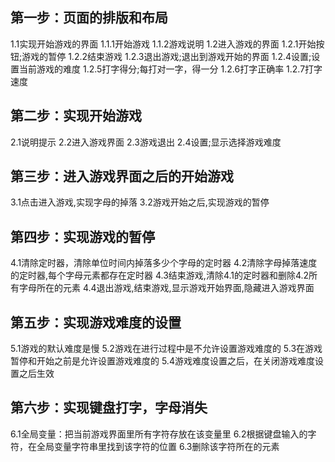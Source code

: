 
## 第一步：页面的排版和布局
  1.1实现开始游戏的界面
    1.1.1开始游戏
    1.1.2游戏说明
  1.2进入游戏的界面
    1.2.1开始按钮;游戏的暂停
    1.2.2结束游戏
    1.2.3退出游戏;退出到游戏开始的界面
    1.2.4设置;设置当前游戏的难度
    1.2.5打字得分;每打对一字，得一分
    1.2.6打字正确率
    1.2.7打字速度
## 第二步：实现开始游戏
  2.1说明提示
  2.2进入游戏界面
  2.3游戏退出
  2.4设置;显示选择游戏难度
## 第三步：进入游戏界面之后的开始游戏
  3.1点击进入游戏,实现字母的掉落
  3.2游戏开始之后,实现游戏的暂停
## 第四步：实现游戏的暂停
  4.1清除定时器，清除单位时间内掉落多少个字母的定时器
  4.2清除字母掉落速度的定时器,每个字母元素都存在定时器
  4.3结束游戏,清除4.1的定时器和删除4.2所有字母所在的元素
  4.4退出游戏,结束游戏,显示游戏开始界面,隐藏进入游戏界面
## 第五步：实现游戏难度的设置
  5.1游戏的默认难度是慢
  5.2游戏在进行过程中是不允许设置游戏难度的
  5.3在游戏暂停和开始之前是允许设置游戏难度的
  5.4游戏难度设置之后，在关闭游戏难度设置之后生效
## 第六步：实现键盘打字，字母消失
  6.1全局变量：把当前游戏界面里所有字符存放在该变量里
  6.2根据键盘输入的字符，在全局变量字符串里找到该字符的位置
  6.3删除该字符所在的元素
